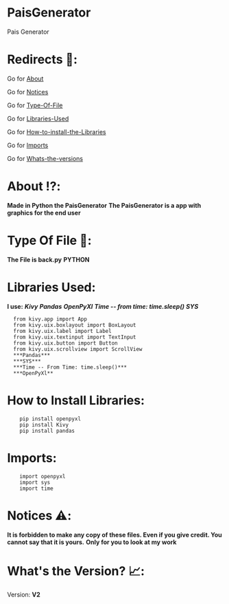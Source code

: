 # PaisGenerator
Pais Generator

# Redirects 🔗:

  Go for [About](#about-%EF%B8%8F)
  
  Go for [Notices](#notices-%EF%B8%8F)

  Go for [Type-Of-File](#type-of-file-)

  Go for [Libraries-Used](#libraries-used)

  Go for [How-to-install-the-Libraries](#how-to-install-libraries)

  Go for [Imports](#imports)
  
  Go for [Whats-the-versions](#whats-the-version-)
  

# About ⁉️:
  **Made in Python the PaisGenerator**
  **The PaisGenerator is a app with graphics for the end user**

# Type Of File 📁:
  **The File is back.py**
  **PYTHON**
  
# **Libraries Used:**
  **I use:**
  ***Kivy***
  ***Pandas***
  ***OpenPyXl***
  ***Time -- from time: time.sleep()***
  ***SYS***
  ```From Kivy:
    from kivy.app import App
    from kivy.uix.boxlayout import BoxLayout
    from kivy.uix.label import Label
    from kivy.uix.textinput import TextInput
    from kivy.uix.button import Button
    from kivy.uix.scrollview import ScrollView
    ***Pandas***
    ***SYS***
    ***Time -- From Time: time.sleep()***
    ***OpenPyXl**
```

# How to Install Libraries:

  ```
      pip install openpyxl
      pip install Kivy
      pip install pandas
```

# Imports:
  ``` import pandas as pd
      import openpyxl
      import sys
      import time
```
# Notices ⚠️:
  **It is forbidden to make any copy of these files. Even if you give credit. You cannot say that it is yours.**
  **Only for you to look at my work**
  
# What's the Version? 📈:
  Version: **V2**
